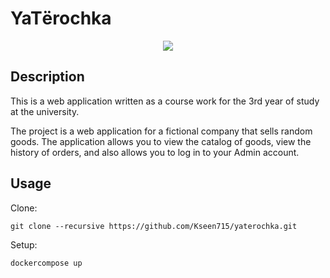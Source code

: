 # YaTёrochka
<p align="center">
  <img src="https://raw.githubusercontent.com/Kseen715/imgs/main/favicon.ico" />
</p>

## Description
This is a web application written as a course work for the 3rd year of study at the university. 

The project is a web application for a fictional company that sells random goods. The application allows you to view the catalog of goods, view the history of orders, and also allows you to log in to your Admin account.

## Usage
Clone:

```git clone --recursive https://github.com/Kseen715/yaterochka.git```

Setup:

```dockercompose up```


